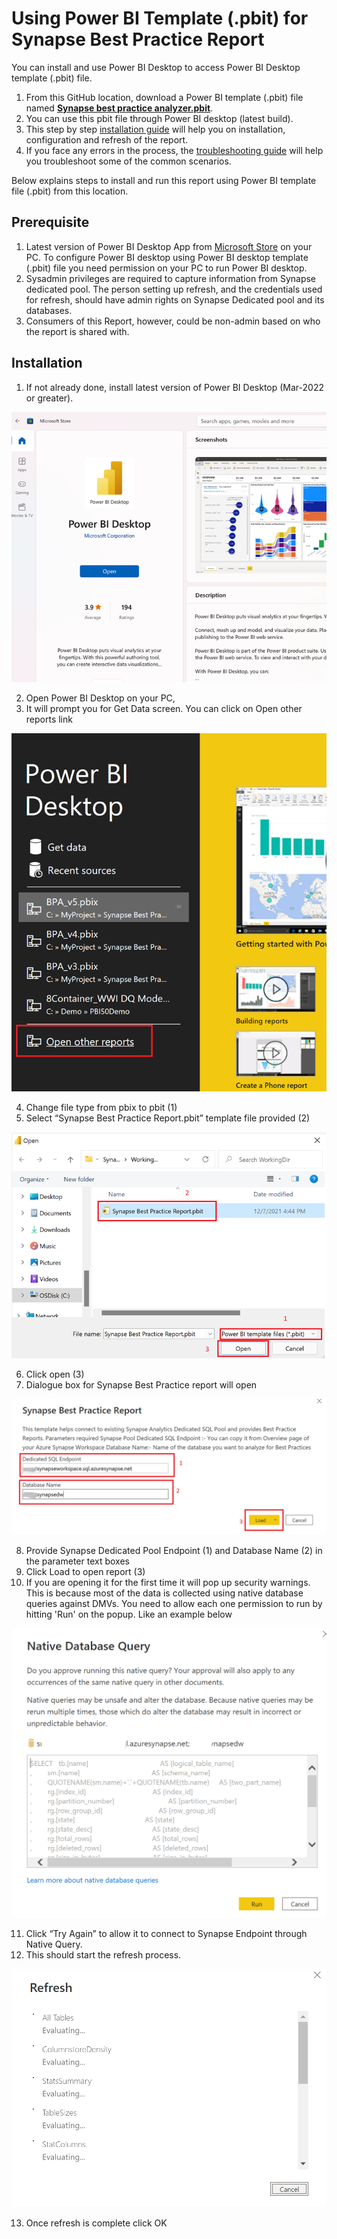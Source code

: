 # Using Power BI Template (.pbit) for Synapse Best Practice Report

You can install and use Power BI Desktop to access Power BI Desktop template (.pbit) file.

1. From this GitHub location, download a Power BI template (.pbit) file named [**Synapse best practice analyzer.pbit**](./Synapse%20best%20practice%20analyzer.pbit "Synapse best practice analyzer.pbit"). 
2. You can use this pbit file through Power BI desktop (latest build). 
3. This step by step [installation guide](./InstallationGuide.md "Installation Guide") will help you on installation, configuration and refresh of the report. 
4. If you face any errors in the process, the [troubleshooting guide](./TroubleshootingGuide.md "troubleshooting guide") will help you troubleshoot some of the common scenarios.

Below explains steps to install and run this report using Power BI template file (.pbit) from this location.

## Prerequisite

1. Latest version of Power BI Desktop App from [Microsoft Store](https://aka.ms/pbidesktopstore "Microsoft Store") on your PC. To configure Power BI desktop using Power BI desktop template (.pbit) file you need permission on your PC to run Power BI desktop.
2. Sysadmin privileges are required to capture information from Synapse dedicated pool. The person setting up refresh, and the credentials used for refresh, should have admin rights on Synapse Dedicated pool and its databases.
3. Consumers of this Report, however, could be non-admin based on who the report is shared with. 

## Installation

1. If not already done, install latest version of Power BI Desktop (Mar-2022 or greater).

![Install Power BI Desktop](./img/Install-Power-BI-Desktop.png "Install Power BI Desktop")

2. Open Power BI Desktop on your PC,  
3. It will prompt you for Get Data screen. You can click on Open other reports link

![Open Other Reports](./img/Open-Other-Reports.png "Open Other Reports")

4. Change file type from pbix to pbit (1)
5. Select “Synapse Best Practice Report.pbit” template file provided (2)

![Browse select pbit file](./img/Browse-select-pbit-file.png "Browse select pbit file")

6. Click open (3)
7. Dialogue box for Synapse Best Practice report will open

![Provide connection parameters SQL endpoint database](./img/Provide-connection-parameters-SQLendpoint-database.png "Provide connection parameters SQL endpoint database")

8. Provide Synapse Dedicated Pool Endpoint (1) and Database Name (2) in the parameter text boxes
9. Click Load to open report (3)
10. If you are opening it for the first time it will pop up security warnings. This is because most of the data is collected using native database queries against DMVs. You need to allow each one permission to run by hitting 'Run' on the popup. Like an example below

![Native database query warning](./img/Native-database-query-warning.png "Native database query warning")

11. Click “Try Again” to allow it to connect to Synapse Endpoint through Native Query.
12. This should start the refresh process.

![Refresh starts](./img/Refresh-starts.png "Refresh starts")

13. Once refresh is complete click OK
